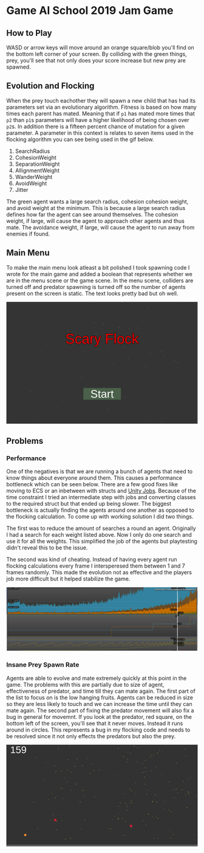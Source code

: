 # Game AI School 2019 Jam Game

## How to Play

WASD or arrow keys will move around an orange square/blob you'll find on the bottom left corner of your screen. By colliding with the green things, prey, you'll see that not only does your score increase but new prey are spawned. 

## Evolution and Flocking

When the prey touch eachother they will spawn a new child that has had its parameters set via an evolutionary algorithm. Fitness is based on how many times each parent has mated. Meaning that if `p1` has mated more times that `p2` than `p1`s parameters will have a higher likelihood of being chosen over `p2`s. In addition there is a fifteen percent chance of mutation for a given parameter. A parameter in this context is relates to seven items used in the flocking algorithm you can see being used in the gif below.

1. SearchRadius
2. CohesionWeight
3. SeparationWeight
4. AllignmentWeight
5. WanderWeight
6. AvoidWeight
7. Jitter

The green agent wants a large search radius, cohesion cohesion weight, and avoid weight at the minimum. This is because a large search radius defines how far the agent can see around themselves. The cohesion weight, if large, will cause the agent to approach other agents and thus mate. The avoidance weight, if large, will cause the agent to run away from enemies if found.

## Main Menu

To make the main menu look atleast a bit polished I took spawning code I wrote for the main game and added a boolean that represents whether we are in the menu scene or the game scene. In the menu scene, colliders are turned off and predator spawning is turned off so the number of agents present on the screen is static. The text looks pretty bad but oh well.

![](./media/main_menu.gif)

## Problems

### Performance

One of the negatives is that we are running a bunch of agents that need to know things about everyone around them. This causes a performance bottleneck which can be seen below. There are a few good fixes like moving to ECS or an inbetween with structs and [Unity Jobs](https://docs.unity3d.com/Manual/JobSystem.html). Because of the time constraint I tried an intermediate step with jobs and converting classes to the required struct but that ended up being slower. The biggest bottleneck is actually finding the agents around one another as opposed to the flocking calculation. To come up with working solution I did two things.

The first was to reduce the amount of searches a round an agent. Originally I had a search for each weight listed above. Now I only do one search and use it for all the weights. This simplified the job of the agents but playtesting didn't reveal this to be the issue.

The second was kind of cheating. Instead of having every agent run flocking calculations every frame I intersperesed them between 1 and 7 frames randomly. This made the evolution not as effective and the players job more difficult but it helped stabilize the game. 

![](./media/pre_jobs.PNG)

### Insane Prey Spawn Rate

Agents are able to evolve and mate extremely quickly at this point in the game. The problems with this are partially due to size of agent, effectiveness of predator, and time till they can mate again. The first part of the list to focus on is the low hanging fruits. Agents can be reduced in size so they are less likely to touch and we can increase the time until they can mate again. The second part of fixing the predator movement will also fix a bug in general for movemnt. If you look at the predator, red square, on the bottom left of the screen, you'll see that it never moves. Instead it runs around in circles. This represents a bug in my flocking code and needs to be resolved since it not only effects the predators but also the prey.

![](./media/sample_flocking_without_player.gif)